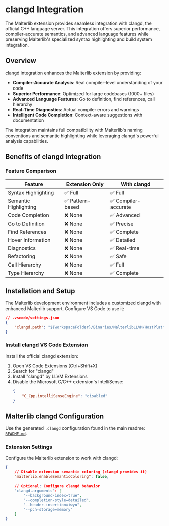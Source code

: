 # clangd Integration

The Malterlib extension provides seamless integration with clangd, the official C++ language server. This integration offers superior performance, compiler-accurate semantics, and advanced language features while preserving Malterlib's specialized syntax highlighting and build system integration.

## Overview

clangd integration enhances the Malterlib extension by providing:

- **Compiler-Accurate Analysis**: Real compiler-level understanding of your code
- **Superior Performance**: Optimized for large codebases (1000+ files)
- **Advanced Language Features**: Go to definition, find references, call hierarchy
- **Real-Time Diagnostics**: Actual compiler errors and warnings
- **Intelligent Code Completion**: Context-aware suggestions with documentation

The integration maintains full compatibility with Malterlib's naming conventions and semantic highlighting while leveraging clangd's powerful analysis capabilities.

## Benefits of clangd Integration

### Feature Comparison

| Feature | Extension Only | With clangd |
|---------|---------------|-------------|
| Syntax Highlighting | ✅ Full | ✅ Full |
| Semantic Highlighting | ✅ Pattern-based | ✅ Compiler-accurate |
| Code Completion | ❌ None | ✅ Advanced |
| Go to Definition | ❌ None | ✅ Precise |
| Find References | ❌ None | ✅ Complete |
| Hover Information | ❌ None | ✅ Detailed |
| Diagnostics | ❌ None | ✅ Real-time |
| Refactoring | ❌ None | ✅ Safe |
| Call Hierarchy | ❌ None | ✅ Full |
| Type Hierarchy | ❌ None | ✅ Complete |

## Installation and Setup

The Malterlib development environment includes a customized clangd with enhanced Malterlib support. Configure VS Code to use it:

```json
// .vscode/settings.json
{
    "clangd.path": "${workspaceFolder}/Binaries/MalterlibLLVM/HostPlatformArchitecture/bin/clangd"
}
```

### Install clangd VS Code Extension

Install the official clangd extension:
1. Open VS Code Extensions (Ctrl+Shift+X)
2. Search for "clangd" 
3. Install "clangd" by LLVM Extensions
4. Disable the Microsoft C/C++ extension's IntelliSense:
   ```json
   {
       "C_Cpp.intelliSenseEngine": "disabled"
   }
   ```

## Malterlib clangd Configuration

Use the generated `.clangd` configuration found in the main readme: [`README.md`](../README.md#configuration-of-clangd).

### Extension Settings

Configure the Malterlib extension to work with clangd:

```json
{
    // Disable extension semantic coloring (clangd provides it)
    "malterlib.enableSemanticColoring": false,
    
    // Optional: Configure clangd behavior
    "clangd.arguments": [
        "--background-index=true",
        "--completion-style=detailed", 
        "--header-insertion=iwyu",
        "--pch-storage=memory"
    ]
}
```
